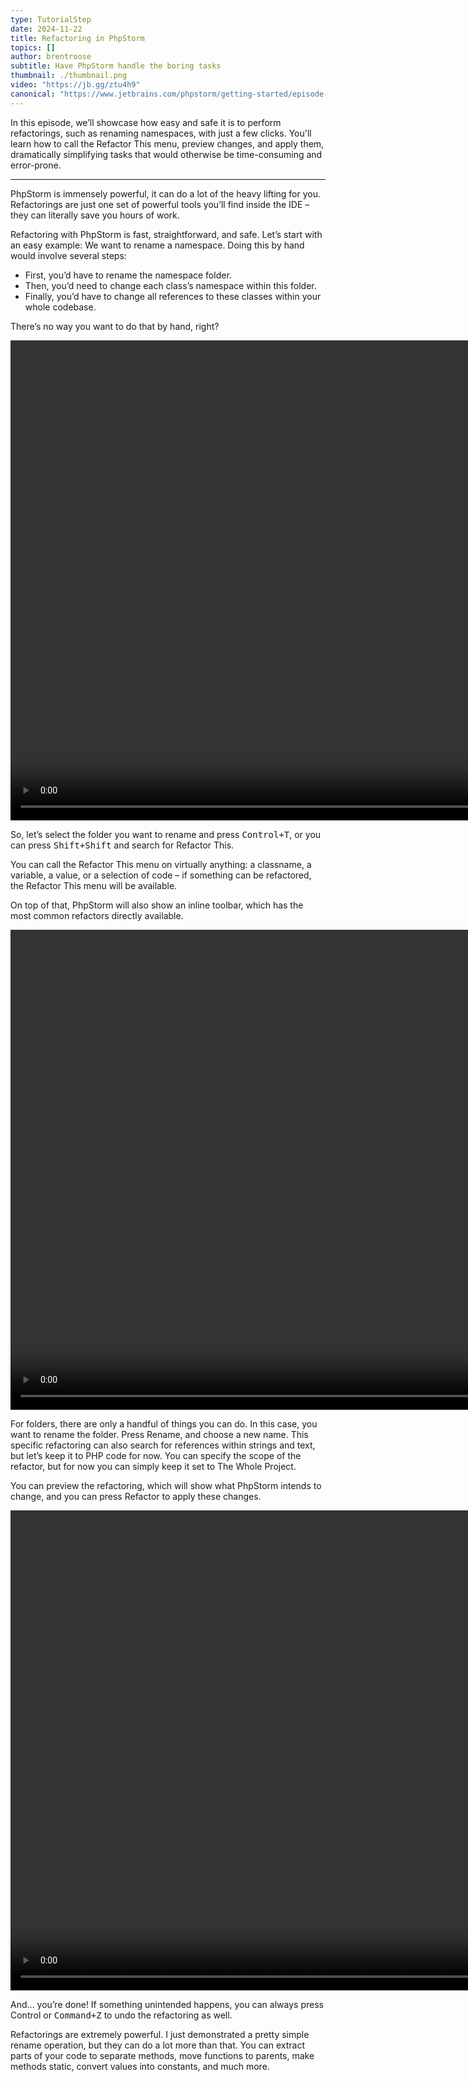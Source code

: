 ```yaml
---
type: TutorialStep
date: 2024-11-22
title: Refactoring in PhpStorm
topics: []
author: brentroose
subtitle: Have PhpStorm handle the boring tasks
thumbnail: ./thumbnail.png
video: "https://jb.gg/ztu4h9"
canonical: "https://www.jetbrains.com/phpstorm/getting-started/episode-4/"
---
```


In this episode, we’ll showcase how easy and safe it is to perform refactorings, such as renaming namespaces, with just a few clicks. You'll learn how to call the Refactor This menu, preview changes, and apply them, dramatically simplifying tasks that would otherwise be time-consuming and error-prone.

---

PhpStorm is immensely powerful, it can do a lot of the heavy lifting for you. Refactorings are just one set of powerful tools you’ll find inside the IDE – they can literally save you hours of work.

Refactoring with PhpStorm is fast, straightforward, and safe. Let’s start with an easy example: We want to rename a namespace. Doing this by hand would involve several steps:

- First, you’d have to rename the namespace folder.
- Then, you’d need to change each class’s namespace within this folder.
- Finally, you’d have to change all references to these classes within your whole codebase.

There’s no way you want to do that by hand, right?

<video width="1366" height="768" controls loop autoplay muted>
  <source src="../e4-doing-by-hand-720.webm" type="video/webm">
  Your browser does not support the video tag.
</video>

So, let’s select the folder you want to rename and press <kbd>Control+T</kbd>, or you can press <kbd>Shift+Shift</kbd> and search for Refactor This.

You can call the Refactor This menu on virtually anything: a classname, a variable, a value, or a selection of code – if something can be refactored, the Refactor This menu will be available.

On top of that, PhpStorm will also show an inline toolbar, which has the most common refactors directly available.

<video width="1366" height="768" controls loop autoplay muted>
  <source src="../e4-calling-refactoring.webm" type="video/webm">
  Your browser does not support the video tag.
</video>

For folders, there are only a handful of things you can do. In this case, you want to rename the folder. Press Rename, and choose a new name. This specific refactoring can also search for references within strings and text, but let’s keep it to PHP code for now. You can specify the scope of the refactor, but for now you can simply keep it set to The Whole Project.

You can preview the refactoring, which will show what PhpStorm intends to change, and you can press Refactor to apply these changes.

<video width="1366" height="768" controls loop autoplay muted>
  <source src="../e4-refactoring.webm" type="video/webm">
  Your browser does not support the video tag.
</video>

And… you’re done! If something unintended happens, you can always press <kbc>Control</kbd> or <kbd>Command+Z</kbd> to undo the refactoring as well.

Refactorings are extremely powerful. I just demonstrated a pretty simple rename operation, but they can do a lot more than that. You can extract parts of your code to separate methods, move functions to parents, make methods static, convert values into constants, and much more.
